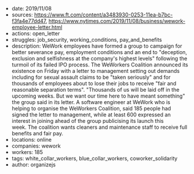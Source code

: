 - date: 2019/11/08
- sources: https://www.ft.com/content/a3483930-0253-11ea-b7bc-f3fa4e77dd47, https://www.nytimes.com/2019/11/08/business/wework-employee-letter.html
- actions: open_letter
- struggles: job_security, working_conditions, pay_and_benefits
- description: WeWork employees have formed a group to campaign for better severance pay, employment conditions and an end to "deception, exclusion and selfishness at the company's highest levels" following the turmoil of its failed IPO process. The WeWorkers Coalition announced its existence on Friday with a letter to management setting out demands including for sexual assault claims to be "taken seriously" and for thousands of employees about to lose their jobs to receive "fair and reasonable separation terms". "Thousands of us will be laid off in the upcoming weeks. But we want our time here to have meant something" the group said in its letter. A software engineer at WeWork who is helping to organise the WeWorkers Coalition, said 185 people had signed the letter to management, while at least 600 expressed an interest in joining ahead of the group publicising its launch this week. The coalition wants cleaners and maintenance staff to receive full benefits and fair pay.
- locations: online
- companies: wework
- workers: 185
- tags: white_collar_workers, blue_collar_workers, coworker_solidarity
- author: organizejs
